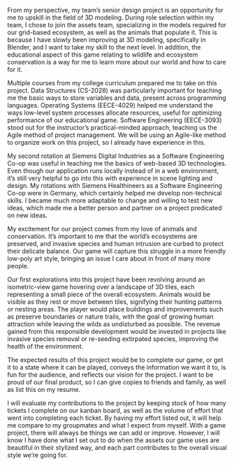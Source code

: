 From my perspective, my team’s senior design project is an opportunity for me to upskill in the field of 3D modeling. During role selection within my team, I chose to join the assets team, specializing in the models required for our grid-based ecosystem, as well as the animals that populate it. This is because I have slowly been improving at 3D modeling, specifically in Blender, and I want to take my skill to the next level. In addition, the educational aspect of this game relating to wildlife and ecosystem conservation is a way for me to learn more about our world and how to care for it.

Multiple courses from my college curriculum prepared me to take on this project. Data Structures (CS-2028) was particularly important for teaching me the basic ways to store variables and data, present across programming languages. Operating Systems (EECE-4029) helped me understand the ways low-level system processes allocate resources, useful for optimizing performance of our educational game. Software Engineering (EECE-3093) stood out for the instructor’s practical-minded approach, teaching us the Agile method of project management. We will be using an Agile-like method to organize work on this project, so I already have experience in this. 

My second rotation at Siemens Digital Industries as a Software Engineering Co-op was useful in teaching me the basics of web-based 3D technologies. Even though our application runs locally instead of in a web environment, it’s still very helpful to go into this with experience in scene lighting and design. My rotations with Siemens Healthineers as a Software Engineering Co-op were in Germany, which certainly helped me develop non-technical skills. I became much more adaptable to change and willing to test new ideas, which made me a better person and partner on a project predicated on new ideas.

My excitement for our project comes from my love of animals and conservation. It’s important to me that the world’s ecosystems are preserved, and invasive species and human intrusion are curbed to protect their delicate balance. Our game will capture this struggle in a more friendly low-poly art style, bringing an issue I care about in front of many more people. 

Our first explorations into this project have been revolving around an isometric-view game hovering over a landscape of 3D tiles, each representing a small piece of the overall ecosystem. Animals would be visible as they rest or move between tiles, signifying their hunting patterns or nesting areas. The player would place buildings and improvements such as preserve boundaries or nature trails, with the goal of growing human attraction while leaving the wilds as undisturbed as possible. The revenue gained from this responsible development would be invested in projects like invasive species removal or re-seeding extirpated species, improving the health of the environment. 

The expected results of this project would be to complete our game, or get it to a state where it can be played, conveys the information we want it to, is fun for the audience, and reflects our vision for the project. I want to be proud of our final product, so I can give copies to friends and family, as well as list this on my resume. 

I will evaluate my contributions to the project by keeping stock of how many tickets I complete on our kanban board, as well as the volume of effort that went into completing each ticket. By having my effort listed out, it will help me compare to my groupmates and what I expect from myself. With a game project, there will always be things we can add or improve. However, I will know I have done what I set out to do when the assets our game uses are beautiful in their stylized way, and each part contributes to the overall visual style we’re going for. 
